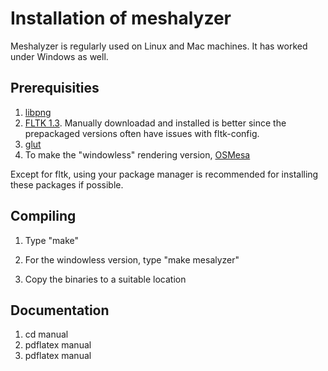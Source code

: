 # Installation of meshalyzer #

Meshalyzer is regularly used on Linux and Mac machines. It has worked under Windows as well.

## Prerequisities ##

1. [libpng](http://libpng.org)
2. [FLTK 1.3](http://www.fltk.org/). Manually downloadad and installed is better since the prepackaged versions often have issues with fltk-config.
2. [glut](https://www.opengl.org/resources/libraries/glut/)
3. To make the "windowless" rendering version, [OSMesa](https://www.mesa3d.org/osmesa.html)

Except for fltk, using your package manager is recommended for installing these packages if possible.

## Compiling ##

1. Type "make"

2. For the windowless version, type "make mesalyzer"

3. Copy the binaries to a suitable location

## Documentation ##

1. cd manual
2. pdflatex manual
3. pdflatex manual
